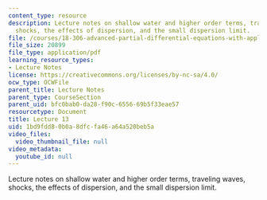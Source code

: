 ```yaml
---
content_type: resource
description: Lecture notes on shallow water and higher order terms, traveling waves,
  shocks, the effects of dispersion, and the small dispersion limit.
file: /courses/18-306-advanced-partial-differential-equations-with-applications-fall-2009/1bd9fdd80b0a8dfcfa46a64a520beb5a_MIT18_306f09_lec13.pdf
file_size: 20899
file_type: application/pdf
learning_resource_types:
- Lecture Notes
license: https://creativecommons.org/licenses/by-nc-sa/4.0/
ocw_type: OCWFile
parent_title: Lecture Notes
parent_type: CourseSection
parent_uid: bfc0bab0-da28-f90c-6556-69b5f33eae57
resourcetype: Document
title: Lecture 13
uid: 1bd9fdd8-0b0a-8dfc-fa46-a64a520beb5a
video_files:
  video_thumbnail_file: null
video_metadata:
  youtube_id: null
---
```

Lecture notes on shallow water and higher order terms, traveling waves, shocks, the effects of dispersion, and the small dispersion limit.